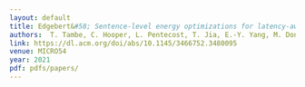 ```yaml
---
layout: default
title: Edgebert&#58; Sentence-level energy optimizations for latency-aware multi-task NLP inference 
authors:  T. Tambe, C. Hooper, L. Pentecost, T. Jia, E.-Y. Yang, M. Donato, V. Sanh, P. Whatmough, A. Rush, D. Brooks, G.-Y. Wei 
link: https://dl.acm.org/doi/abs/10.1145/3466752.3480095
venue: MICRO54
year: 2021
pdf: pdfs/papers/
---
```

